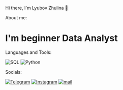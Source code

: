 Hi there, I'm Lyubov Zhulina 👋

About me:

# I'm beginner Data Analyst 

Languages and Tools:

![SQL](https://img.shields.io/badge/-SQL-090909?style=for-the-badge&logo=mysql&logoColor=47C5FB)
![Python](https://img.shields.io/badge/-Python-090909?style=for-the-badge&logo=python&logoColor=097CDB)

Socials:

[![Telegram](https://img.shields.io/badge/-Telegram-090909?style=for-the-badge&logo=telegram&logoColor=27A0D9)](https://t.me/Zhulina_Lyubov)
[![Instagram](https://img.shields.io/badge/-Instagram-090909?style=for-the-badge&logo=instagram&logoColor=B4068E)](https://www.instagram.com/zhulina_lyubov)
[![mail](https://img.shields.io/badge/-Mail-090909?style=for-the-badge&logo=gmail&logoColor=4F7DB3)](mailto:zhulinal.g@list.ru.ru)
